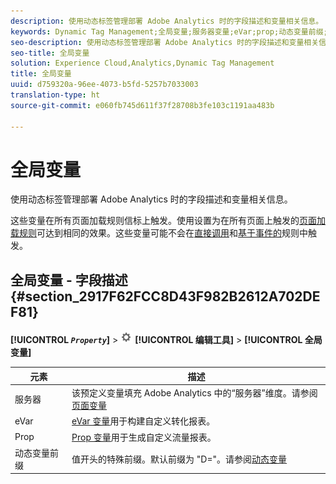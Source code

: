 ```yaml
---
description: 使用动态标签管理部署 Adobe Analytics 时的字段描述和变量相关信息。
keywords: Dynamic Tag Management;全局变量;服务器变量;eVar;prop;动态变量前缀;动态变量
seo-description: 使用动态标签管理部署 Adobe Analytics 时的字段描述和变量相关信息。
seo-title: 全局变量
solution: Experience Cloud,Analytics,Dynamic Tag Management
title: 全局变量
uuid: d759320a-96ee-4073-b5fd-5257b7033003
translation-type: ht
source-git-commit: e060fb745d611f37f28708b3fe103c1191aa483b

---
```



# 全局变量

使用动态标签管理部署 Adobe Analytics 时的字段描述和变量相关信息。

这些变量在所有页面加载规则信标上触发。使用设置为在所有页面上触发的[页面加载规则](../../../implement/c-implement-with-dtm/c-rules/t-rules-page-conditions.md#task_69B41CB230EE4530A755D91233F73706)可达到相同的效果。这些变量可能不会在[直接调用](../../../implement/c-implement-with-dtm/c-rules/t-rules-direct-conditions.md#task_85EB8F01775A402BA53B8298F0AADA09)和[基于事件的](../../../implement/c-implement-with-dtm/c-rules/t-rules-event-conditions.md#task_A122DE72110F4579A91F9D96D92D39FC)规则中触发。

## 全局变量 - 字段描述 {#section_2917F62FCC8D43F982B2612A702DEF81}

**[!UICONTROL *`Property`*]** &gt; ![](assets/settings_gear.png) **[!UICONTROL 编辑工具]** &gt; **[!UICONTROL 全局变量]**

| 元素 | 描述 |
|--- |--- |
| 服务器 | 该预定义变量填充 Adobe Analytics 中的“服务器”维度。请参阅[页面变量](/help/implement/js-implementation/c-variables/page-variables.md) |
| eVar | [eVar 变量](/help/implement/js-implementation/c-variables/page-variables.md)用于构建自定义转化报表。 |
| Prop | [Prop 变量](/help/implement/js-implementation/c-variables/page-variables.md)用于生成自定义流量报表。 |
| 动态变量前缀 | 值开头的特殊前缀。默认前缀为 "D="。请参阅[动态变量](/help/implement/js-implementation/c-variables/dynvars-overview.md) |
